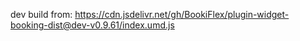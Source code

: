 dev build from: https://cdn.jsdelivr.net/gh/BookiFlex/plugin-widget-booking-dist@dev-v0.9.61/index.umd.js
